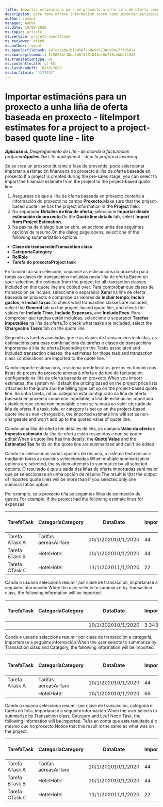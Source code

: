 ```yaml
---
title: Importar estimacións para un proxecto a unha liña de oferta baseada en proxecto - lite
description: Este tema ofrece información sobre como importar estimacións dun proxecto a unha liña de oferta.
author: rumant
manager: Annbe
ms.date: 10/09/2020
ms.topic: article
ms.service: project-operations
ms.reviewer: kfend
ms.author: rumant
ms.openlocfilehash: 607ccaeb61b12458f8b0e9d7230c000e7ff0501a
ms.sourcegitcommit: 625878bf48ea530f3381843be0e778cebbbf1922
ms.translationtype: HT
ms.contentlocale: gl-ES
ms.lasthandoff: 10/30/2020
ms.locfileid: "4177734"
---
```

# <a name="import-estimates-for-a-project-to-a-project-based-quote-line---lite"></a><span data-ttu-id="01291-103">Importar estimacións para un proxecto a unha liña de oferta baseada en proxecto - lite</span><span class="sxs-lookup"><span data-stu-id="01291-103">Import estimates for a project to a project-based quote line - lite</span></span>

<span data-ttu-id="01291-104">_**Aplícase a:** Despregamento de Lite - de acordo a facturación proforma_</span><span class="sxs-lookup"><span data-stu-id="01291-104">_**Applies To:** Lite deployment - deal to proforma invoicing_</span></span>

<span data-ttu-id="01291-105">Se se crea un proxecto durante a fase de prevenda, pode seleccionar importar a estimación financeira do proxecto á liña de oferta baseada en proxecto.</span><span class="sxs-lookup"><span data-stu-id="01291-105">If a project is created during the pre-sales stage, you can select to import the financial estimate from the project to the project-based quote line.</span></span>

1. <span data-ttu-id="01291-106">Asegúrese de que a liña de oferta baseada en proxecto conteña a información do proxecto no campo **Proxecto**.</span><span class="sxs-lookup"><span data-stu-id="01291-106">Make sure that the project-based quote line has the project information in the **Project** field.</span></span>
2. <span data-ttu-id="01291-107">No separador **Detalles de liña de oferta**, seleccione **Importar desde estimación de proxecto**.</span><span class="sxs-lookup"><span data-stu-id="01291-107">On the **Quote line details** tab, select **Import from Project Estimation**.</span></span>
3. <span data-ttu-id="01291-108">Na páxina de diálogo que se abre, seleccione unha das seguintes opcións de resumo.</span><span class="sxs-lookup"><span data-stu-id="01291-108">On the dialog page opens, select one of the following summarization options.</span></span>

  - <span data-ttu-id="01291-109">**Clase de transacción**</span><span class="sxs-lookup"><span data-stu-id="01291-109">**Transaction class**</span></span>
  - <span data-ttu-id="01291-110">**Categoría**</span><span class="sxs-lookup"><span data-stu-id="01291-110">**Category**</span></span>
  - <span data-ttu-id="01291-111">**Rol**</span><span class="sxs-lookup"><span data-stu-id="01291-111">**Role**</span></span> 
  - <span data-ttu-id="01291-112">**Tarefa do proxecto**</span><span class="sxs-lookup"><span data-stu-id="01291-112">**Project task**</span></span>

<span data-ttu-id="01291-113">En función da súa selección, cópianse as estimacións do proxecto para todas as clases de transaccións incluídas nesta liña de oferta.</span><span class="sxs-lookup"><span data-stu-id="01291-113">Based on your selection, the estimate from the project for all transaction classes included on this quote line are copied over.</span></span> <span data-ttu-id="01291-114">Para comprobar que clases de transacción se inclúen, seleccione o separador **Xeral** na liña de oferta baseada en proxecto e comprobe os valores de **Incluír tempo**, **Incluír gastos**, e **Incluír taxas**.</span><span class="sxs-lookup"><span data-stu-id="01291-114">To check what transaction classes are included, select the **General** tab on the project-based quote line, and check the values for **Include Time**, **Include Expenses**, and **Include Fees**.</span></span>  <span data-ttu-id="01291-115">Para comprobar que tarefas están incluídas, seleccione o separador **Tarefas imputables** na liña de oferta.</span><span class="sxs-lookup"><span data-stu-id="01291-115">To check what tasks are included, select the **Chargeable Tasks** tab on the quote line.</span></span>

<span data-ttu-id="01291-116">Segundo as tarefas asociadas que e as clases de transaccións incluídas, as estimacións para esas combinacións de tarefas e clases de transaccións impórtanse á liña de oferta.</span><span class="sxs-lookup"><span data-stu-id="01291-116">Depending on the Tasks associated and Included transaction classes, the estimates for those task and transaction class combinations are imported to the quote line.</span></span>

<span data-ttu-id="01291-117">Cando importe estimacións, o sistema predefinirá os prezos en función das listas de prezos do proxecto anexas á oferta e do tipo de facturación configurado na liña de oferta baseada en proxecto.</span><span class="sxs-lookup"><span data-stu-id="01291-117">When you import estimates, the system will default the pricing based on the project price lists attached to the quote and the billing type set up on the project-based quote line.</span></span> <span data-ttu-id="01291-118">Se unha tarefa, rol ou categoría está configurado na liña de oferta baseada en proxecto como non imputable, a liña de estimación importada establecerase como non imputable e non se sumará ao valor ofertado da liña de oferta.</span><span class="sxs-lookup"><span data-stu-id="01291-118">If a task, role, or category is set up on the project-based quote line as non-chargeable, the imported estimate line will set as non-chargeable and won't add up to the quoted value of quote line.</span></span>

<span data-ttu-id="01291-119">Cando unha liña de oferta ten detalles de liña, os campos **Valor da oferta** e **Imposto estimado** da liña de oferta están resumidos e non se poden editar.</span><span class="sxs-lookup"><span data-stu-id="01291-119">When a quote line has line details, the **Quote Value** and the **Estimated Tax** fields on the quote line are summarized and can't be edited.</span></span>

<span data-ttu-id="01291-120">Cando se seleccionan varias opcións de resumo, o sistema tenta resumir mediante todas as opcións seleccionadas.</span><span class="sxs-lookup"><span data-stu-id="01291-120">When multiple summarization options are selected, the system attempts to summarize by all selected options.</span></span> <span data-ttu-id="01291-121">O resultado é que a saída das liñas de oferta importadas será maior que se seleccionase só unha opción de resumo.</span><span class="sxs-lookup"><span data-stu-id="01291-121">The result is that the output of imported quote lines will be more than if you selected only one summarization option.</span></span>

<span data-ttu-id="01291-122">Por exemplo, se o proxecto tiña as seguintes liñas de estimación de gastos.</span><span class="sxs-lookup"><span data-stu-id="01291-122">For example, if the project had the following estimate lines for expenses.</span></span>

| <span data-ttu-id="01291-123">Tarefa</span><span class="sxs-lookup"><span data-stu-id="01291-123">Task</span></span> | <span data-ttu-id="01291-124">Categoría</span><span class="sxs-lookup"><span data-stu-id="01291-124">Category</span></span> | <span data-ttu-id="01291-125">Data</span><span class="sxs-lookup"><span data-stu-id="01291-125">Date</span></span> | <span data-ttu-id="01291-126">Importe</span><span class="sxs-lookup"><span data-stu-id="01291-126">Quantity</span></span> | <span data-ttu-id="01291-127">Prezo por unidade</span><span class="sxs-lookup"><span data-stu-id="01291-127">Unit price</span></span> | <span data-ttu-id="01291-128">Importe </span><span class="sxs-lookup"><span data-stu-id="01291-128">Amount</span></span> |
| --- | --- | --- | --- | --- | --- |
| <span data-ttu-id="01291-129">Tarefa A</span><span class="sxs-lookup"><span data-stu-id="01291-129">Task A</span></span> | <span data-ttu-id="01291-130">Tarifas aéreas</span><span class="sxs-lookup"><span data-stu-id="01291-130">Airfare</span></span> | <span data-ttu-id="01291-131">10/1/2020</span><span class="sxs-lookup"><span data-stu-id="01291-131">10/1/2020</span></span> | <span data-ttu-id="01291-132">4</span><span class="sxs-lookup"><span data-stu-id="01291-132">4</span></span> | <span data-ttu-id="01291-133">400</span><span class="sxs-lookup"><span data-stu-id="01291-133">400</span></span> | <span data-ttu-id="01291-134">1600</span><span class="sxs-lookup"><span data-stu-id="01291-134">1600</span></span> |
| <span data-ttu-id="01291-135">Tarefa B</span><span class="sxs-lookup"><span data-stu-id="01291-135">Task B</span></span> | <span data-ttu-id="01291-136">Hotel</span><span class="sxs-lookup"><span data-stu-id="01291-136">Hotel</span></span> | <span data-ttu-id="01291-137">10/1/2020</span><span class="sxs-lookup"><span data-stu-id="01291-137">10/1/2020</span></span> | <span data-ttu-id="01291-138">4</span><span class="sxs-lookup"><span data-stu-id="01291-138">4</span></span> | <span data-ttu-id="01291-139">200</span><span class="sxs-lookup"><span data-stu-id="01291-139">200</span></span> | <span data-ttu-id="01291-140">800</span><span class="sxs-lookup"><span data-stu-id="01291-140">800</span></span> |
| <span data-ttu-id="01291-141">Tarefa C</span><span class="sxs-lookup"><span data-stu-id="01291-141">Task C</span></span> | <span data-ttu-id="01291-142">Hotel</span><span class="sxs-lookup"><span data-stu-id="01291-142">Hotel</span></span> | <span data-ttu-id="01291-143">11/1/2020</span><span class="sxs-lookup"><span data-stu-id="01291-143">11/1/2020</span></span> | <span data-ttu-id="01291-144">2</span><span class="sxs-lookup"><span data-stu-id="01291-144">2</span></span> | <span data-ttu-id="01291-145">200</span><span class="sxs-lookup"><span data-stu-id="01291-145">200</span></span> | <span data-ttu-id="01291-146">400</span><span class="sxs-lookup"><span data-stu-id="01291-146">400</span></span> |

<span data-ttu-id="01291-147">Cando o usuario selecciona resumir por clase de transacción, importarase a seguinte información.</span><span class="sxs-lookup"><span data-stu-id="01291-147">When the user selects to summarize by Transaction class, the following information will be imported.</span></span>

| <span data-ttu-id="01291-148">Tarefa</span><span class="sxs-lookup"><span data-stu-id="01291-148">Task</span></span> | <span data-ttu-id="01291-149">Categoría</span><span class="sxs-lookup"><span data-stu-id="01291-149">Category</span></span> | <span data-ttu-id="01291-150">Data</span><span class="sxs-lookup"><span data-stu-id="01291-150">Date</span></span> | <span data-ttu-id="01291-151">Importe</span><span class="sxs-lookup"><span data-stu-id="01291-151">Quantity</span></span> | <span data-ttu-id="01291-152">Prezo por unidade</span><span class="sxs-lookup"><span data-stu-id="01291-152">Unit price</span></span> | <span data-ttu-id="01291-153">Importe </span><span class="sxs-lookup"><span data-stu-id="01291-153">Amount</span></span> |
| --- | --- | --- | --- | --- | --- |
|||<span data-ttu-id="01291-154">10/1/2020</span><span class="sxs-lookup"><span data-stu-id="01291-154">10/1/2020</span></span> | <span data-ttu-id="01291-155">3.34</span><span class="sxs-lookup"><span data-stu-id="01291-155">3.34</span></span> | <span data-ttu-id="01291-156">840</span><span class="sxs-lookup"><span data-stu-id="01291-156">840</span></span> | <span data-ttu-id="01291-157">2800</span><span class="sxs-lookup"><span data-stu-id="01291-157">2800</span></span> |

<span data-ttu-id="01291-158">Cando o usuario selecciona resumir por clase de transacción e categoría, importarase a seguinte información.</span><span class="sxs-lookup"><span data-stu-id="01291-158">When the user selects to summarize by Transaction class and Category, the following information will be imported.</span></span>

| <span data-ttu-id="01291-159">Tarefa</span><span class="sxs-lookup"><span data-stu-id="01291-159">Task</span></span> | <span data-ttu-id="01291-160">Categoría</span><span class="sxs-lookup"><span data-stu-id="01291-160">Category</span></span> | <span data-ttu-id="01291-161">Data</span><span class="sxs-lookup"><span data-stu-id="01291-161">Date</span></span> | <span data-ttu-id="01291-162">Importe</span><span class="sxs-lookup"><span data-stu-id="01291-162">Quantity</span></span> | <span data-ttu-id="01291-163">Prezo por unidade</span><span class="sxs-lookup"><span data-stu-id="01291-163">Unit price</span></span> | <span data-ttu-id="01291-164">Importe </span><span class="sxs-lookup"><span data-stu-id="01291-164">Amount</span></span> |
| --- | --- | --- | --- | --- | --- |
| <span data-ttu-id="01291-165">Tarefa A</span><span class="sxs-lookup"><span data-stu-id="01291-165">Task A</span></span> | <span data-ttu-id="01291-166">Tarifas aéreas</span><span class="sxs-lookup"><span data-stu-id="01291-166">Airfare</span></span> | <span data-ttu-id="01291-167">10/1/2020</span><span class="sxs-lookup"><span data-stu-id="01291-167">10/1/2020</span></span> | <span data-ttu-id="01291-168">4</span><span class="sxs-lookup"><span data-stu-id="01291-168">4</span></span> | <span data-ttu-id="01291-169">400</span><span class="sxs-lookup"><span data-stu-id="01291-169">400</span></span> | <span data-ttu-id="01291-170">1600</span><span class="sxs-lookup"><span data-stu-id="01291-170">1600</span></span> |
| | <span data-ttu-id="01291-171">Hotel</span><span class="sxs-lookup"><span data-stu-id="01291-171">Hotel</span></span> | <span data-ttu-id="01291-172">10/1/2020</span><span class="sxs-lookup"><span data-stu-id="01291-172">10/1/2020</span></span> | <span data-ttu-id="01291-173">6</span><span class="sxs-lookup"><span data-stu-id="01291-173">6</span></span> | <span data-ttu-id="01291-174">200</span><span class="sxs-lookup"><span data-stu-id="01291-174">200</span></span> | <span data-ttu-id="01291-175">1200</span><span class="sxs-lookup"><span data-stu-id="01291-175">1200</span></span> |

<span data-ttu-id="01291-176">Cando o usuario selecciona resumir por clase de transacción, categoría e tarefa nó folla, importarase a seguinte información.</span><span class="sxs-lookup"><span data-stu-id="01291-176">When the user selects to summarize by Transaction class, Category and Leaf Node Task, the following information will be imported.</span></span> <span data-ttu-id="01291-177">Teña en conta que este resultado é o mesmo que no proxecto.</span><span class="sxs-lookup"><span data-stu-id="01291-177">Notice that this result is the same as what was on the project.</span></span>

| <span data-ttu-id="01291-178">Tarefa</span><span class="sxs-lookup"><span data-stu-id="01291-178">Task</span></span> | <span data-ttu-id="01291-179">Categoría</span><span class="sxs-lookup"><span data-stu-id="01291-179">Category</span></span> | <span data-ttu-id="01291-180">Data</span><span class="sxs-lookup"><span data-stu-id="01291-180">Date</span></span> | <span data-ttu-id="01291-181">Importe</span><span class="sxs-lookup"><span data-stu-id="01291-181">Quantity</span></span> | <span data-ttu-id="01291-182">Prezo por unidade</span><span class="sxs-lookup"><span data-stu-id="01291-182">Unit price</span></span> | <span data-ttu-id="01291-183">Importe </span><span class="sxs-lookup"><span data-stu-id="01291-183">Amount</span></span> |
| --- | --- | --- | --- | --- | --- |
| <span data-ttu-id="01291-184">Tarefa A</span><span class="sxs-lookup"><span data-stu-id="01291-184">Task A</span></span> | <span data-ttu-id="01291-185">Tarifas aéreas</span><span class="sxs-lookup"><span data-stu-id="01291-185">Airfare</span></span> | <span data-ttu-id="01291-186">10/1/2020</span><span class="sxs-lookup"><span data-stu-id="01291-186">10/1/2020</span></span> | <span data-ttu-id="01291-187">4</span><span class="sxs-lookup"><span data-stu-id="01291-187">4</span></span> | <span data-ttu-id="01291-188">400</span><span class="sxs-lookup"><span data-stu-id="01291-188">400</span></span> | <span data-ttu-id="01291-189">1600</span><span class="sxs-lookup"><span data-stu-id="01291-189">1600</span></span> |
| <span data-ttu-id="01291-190">Tarefa B</span><span class="sxs-lookup"><span data-stu-id="01291-190">Task B</span></span> | <span data-ttu-id="01291-191">Hotel</span><span class="sxs-lookup"><span data-stu-id="01291-191">Hotel</span></span> | <span data-ttu-id="01291-192">10/1/2020</span><span class="sxs-lookup"><span data-stu-id="01291-192">10/1/2020</span></span> | <span data-ttu-id="01291-193">4</span><span class="sxs-lookup"><span data-stu-id="01291-193">4</span></span> | <span data-ttu-id="01291-194">200</span><span class="sxs-lookup"><span data-stu-id="01291-194">200</span></span> | <span data-ttu-id="01291-195">800</span><span class="sxs-lookup"><span data-stu-id="01291-195">800</span></span> |
| <span data-ttu-id="01291-196">Tarefa C</span><span class="sxs-lookup"><span data-stu-id="01291-196">Task C</span></span> | <span data-ttu-id="01291-197">Hotel</span><span class="sxs-lookup"><span data-stu-id="01291-197">Hotel</span></span> | <span data-ttu-id="01291-198">11/1/2020</span><span class="sxs-lookup"><span data-stu-id="01291-198">11/1/2020</span></span> | <span data-ttu-id="01291-199">2</span><span class="sxs-lookup"><span data-stu-id="01291-199">2</span></span> | <span data-ttu-id="01291-200">200</span><span class="sxs-lookup"><span data-stu-id="01291-200">200</span></span> | <span data-ttu-id="01291-201">400</span><span class="sxs-lookup"><span data-stu-id="01291-201">400</span></span> |

